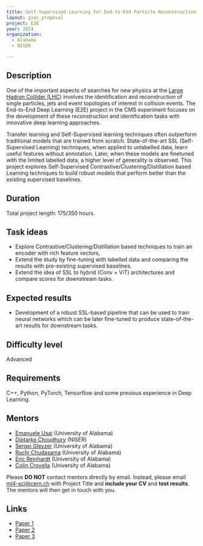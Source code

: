 ```yaml
---
title: Self-Supervised Learning for End-to-End Particle Reconstruction for the CMS Experiment
layout: gsoc_proposal
project: E2E
year: 2024
organization:
  - Alabama
  - NISER

---
```


## Description

One of the important aspects of searches for new physics at the [Large Hadron Collider (LHC)](https://home.cern/science/accelerators/large-hadron-collider) involves the identification and reconstruction of single particles, jets and event topologies of interest in collision events. The End-to-End Deep Learning (E2E) project in the CMS experiment focuses on the development  of these reconstruction and identification tasks with innovative deep learning approaches.

Transfer learning and Self-Supervised learning techniques often outperform traditional models that are trained from scratch. State-of-the-art SSL (Self-Supervised Learning) techniques, when applied to unlabelled data, learn useful features without annotation. Later, when these models are finetuned with the limited labelled data, a higher level of generality is observed. This project explores Self-Supervised Contrastive/Clustering/Distillation based Learning techniques to build robust models that perform better than the existing supervised baselines.

## Duration

Total project length: 175/350 hours.

## Task ideas
 * Explore Contrastive/Clustering/Distillation based techniques to train an encoder with rich feature vectors,
 * Extend the study by fine-tuning with labelled data and comparing the results with pre-existing supervised baselines.
 * Extend the idea of SSL to hybrid (Conv + ViT) architectures and compare scores for downstream tasks.



## Expected results
 * Development of a robust SSL-based pipeline that can be used to train neural networks which can be later fine-tuned to produce state-of-the-art results for downstream tasks.


## Difficulty level
Advanced

## Requirements
C++, Python, PyTorch, Tensorflow and some previous experience in Deep Learning.

<!-- ## Test
Please use [this link](https://docs.google.com/document/d/1lWTSASnVICm_4Zof7wr6_LkS24P_Z8TR1px_tctemQI/edit) to access the test for this project. -->

## Mentors
  * [Emanuele Usai](mailto:ml4-sci@cern.ch) (University of Alabama)
  * [Diptarko Choudhury](mailto:ml4-sci@cern.ch) (NISER)
  * [Sergei Gleyzer](mailto:ml4-sci@cern.ch) (University of Alabama)
  * [Ruchi Chudasama](mailto:ml4-sci@cern.ch) (University of Alabama)
  * [Eric Reinhardt](mailto:ml4-sci@cern.ch) (University of Alabama)
  * [Colin Crovella](mailto:ml4-sci@cern.ch) (University of Alabama)



Please **DO NOT** contact mentors directly by email. Instead, please email [ml4-sci@cern.ch](mailto:ml4-sci@cern.ch) with Project Title and **include your CV** and **test results**. The mentors will then get in touch with you.

## Links
  * [Paper 1](https://arxiv.org/abs/2105.04906)
  * [Paper 2](https://arxiv.org/abs/2006.07733)
  * [Paper 3](https://arxiv.org/abs/2006.10029)
